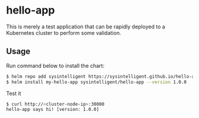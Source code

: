 # hello-app

This is merely a test application that can be rapidly deployed to a Kubernetes cluster to perform some validation.

## Usage

Run command below to install the chart:

```sh
$ helm repo add sysintelligent https://sysintelligent.github.io/hello-app-helm/
$ helm install my-hello-app sysintelligent/hello-app --version 1.0.0
```

Test it

```sh
$ curl http://<cluster-node-ip>:30000
hello-app says hi! [version: 1.0.0]
```